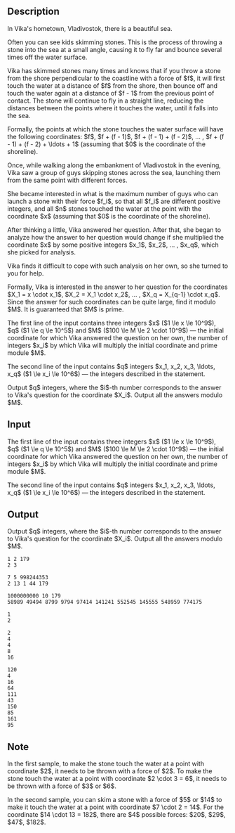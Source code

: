 ## Description

<div><p>In Vika's hometown, Vladivostok, there is a beautiful sea.</p><p>Often you can see kids skimming stones. This is the process of throwing a stone into the sea at a small angle, causing it to fly far and bounce several times off the water surface.</p><p>Vika has skimmed stones many times and knows that if you throw a stone from the shore perpendicular to the coastline with a force of $f$, it will first touch the water at a distance of $f$ from the shore, then bounce off and touch the water again at a distance of $f - 1$ from the previous point of contact. The stone will continue to fly in a straight line, reducing the distances between the points where it touches the water, until it falls into the sea.</p><p>Formally, the points at which the stone touches the water surface will have the following coordinates: $f$, $f + (f - 1)$, $f + (f - 1) + (f - 2)$, ... , $f + (f - 1) + (f - 2) + \ldots + 1$ (assuming that $0$ is the coordinate of the shoreline).</p><p>Once, while walking along the embankment of Vladivostok in the evening, Vika saw a group of guys skipping stones across the sea, launching them from the same point with different forces.</p><p>She became interested in what is the maximum number of guys who can launch a stone with their force $f_i$, so that all $f_i$ are <span class="tex-font-style-bf">different positive integers</span>, and all $n$ stones touched the water at the point with the coordinate $x$ (assuming that $0$ is the coordinate of the shoreline).</p><p>After thinking a little, Vika answered her question. After that, she began to analyze how the answer to her question would change if she multiplied the coordinate $x$ by some positive integers $x_1$, $x_2$, ... , $x_q$, which she picked for analysis.</p><p>Vika finds it difficult to cope with such analysis on her own, so she turned to you for help.</p><p>Formally, Vika is interested in the answer to her question for the coordinates $X_1 = x \cdot x_1$, $X_2 = X_1 \cdot x_2$, ... , $X_q = X_{q-1} \cdot x_q$. Since the answer for such coordinates can be quite large, find it modulo $M$. <span class="tex-font-style-bf">It is guaranteed that $M$ is prime.</span></p></div><div class="input-specification"><p>The first line of the input contains three integers $x$ ($1 \le x \le 10^9$), $q$ ($1 \le q \le 10^5$) and $M$ ($100 \le M \le 2 \cdot 10^9$)&nbsp;— the initial coordinate for which Vika answered the question on her own, the number of integers $x_i$ by which Vika will multiply the initial coordinate and <span class="tex-font-style-bf">prime</span> module $M$.</p><p>The second line of the input contains $q$ integers $x_1, x_2, x_3, \ldots, x_q$ ($1 \le x_i \le 10^6$)&nbsp;— the integers described in the statement.</p></div><div class="output-specification"><p>Output $q$ integers, where the $i$-th number corresponds to the answer to Vika's question for the coordinate $X_i$. Output all the answers modulo $M$.</p></div>

## Input

<p>The first line of the input contains three integers $x$ ($1 \le x \le 10^9$), $q$ ($1 \le q \le 10^5$) and $M$ ($100 \le M \le 2 \cdot 10^9$)&nbsp;— the initial coordinate for which Vika answered the question on her own, the number of integers $x_i$ by which Vika will multiply the initial coordinate and <span class="tex-font-style-bf">prime</span> module $M$.</p><p>The second line of the input contains $q$ integers $x_1, x_2, x_3, \ldots, x_q$ ($1 \le x_i \le 10^6$)&nbsp;— the integers described in the statement.</p>

## Output

<p>Output $q$ integers, where the $i$-th number corresponds to the answer to Vika's question for the coordinate $X_i$. Output all the answers modulo $M$.</p>





```input1
1 2 179
2 3
```




```input2
7 5 998244353
2 13 1 44 179
```




```input3
1000000000 10 179
58989 49494 8799 9794 97414 141241 552545 145555 548959 774175
```




```output1
1
2
```




```output2
2
4
4
8
16
```




```output3
120
4
16
64
111
43
150
85
161
95
```



## Note

<p>In the first sample, to make the stone touch the water at a point with coordinate $2$, it needs to be thrown with a force of $2$. To make the stone touch the water at a point with coordinate $2 \cdot 3 = 6$, it needs to be thrown with a force of $3$ or $6$.</p><p>In the second sample, you can skim a stone with a force of $5$ or $14$ to make it touch the water at a point with coordinate $7 \cdot 2 = 14$. For the coordinate $14 \cdot 13 = 182$, there are $4$ possible forces: $20$, $29$, $47$, $182$.</p>
